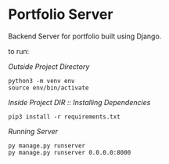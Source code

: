 # Portfolio Server
Backend Server for portfolio built using Django. 

to run:

*Outside Project Directory*
```
python3 -m venv env
source env/bin/activate
```

*Inside Project DIR :: Installing Dependencies*
```
pip3 install -r requirements.txt
```

*Running Server*
```
py manage.py runserver
py manage.py runserver 0.0.0.0:8000
```
